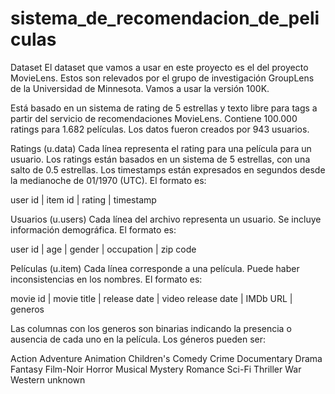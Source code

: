 # sistema_de_recomendacion_de_peliculas
Dataset
El dataset que vamos a usar en este proyecto es el del proyecto MovieLens. Estos son relevados por el grupo de investigación GroupLens de la Universidad de Minnesota. Vamos a usar la versión 100K.

Está basado en un sistema de rating de 5 estrellas y texto libre para tags a partir del servicio de recomendaciones MovieLens. Contiene 100.000 ratings para 1.682 películas. Los datos fueron creados por 943 usuarios.

Ratings (u.data)
Cada línea representa el rating para una película para un usuario. Los ratings están basados en un sistema de 5 estrellas, con una salto de 0.5 estrellas. Los timestamps están expresados en segundos desde la medianoche de 01/1970 (UTC). El formato es:

user id | item id | rating | timestamp

Usuarios (u.users)
Cada línea del archivo representa un usuario. Se incluye información demográfica. El formato es:

user id | age | gender | occupation | zip code

Películas (u.item)
Cada línea corresponde a una película. Puede haber inconsistencias en los nombres. El formato es:

movie id | movie title | release date | video release date | IMDb URL | generos

Las columnas con los generos son binarias indicando la presencia o ausencia de cada uno en la película. Los géneros pueden ser:

Action
Adventure
Animation
Children's
Comedy
Crime
Documentary
Drama
Fantasy
Film-Noir
Horror
Musical
Mystery
Romance
Sci-Fi
Thriller
War
Western
unknown
